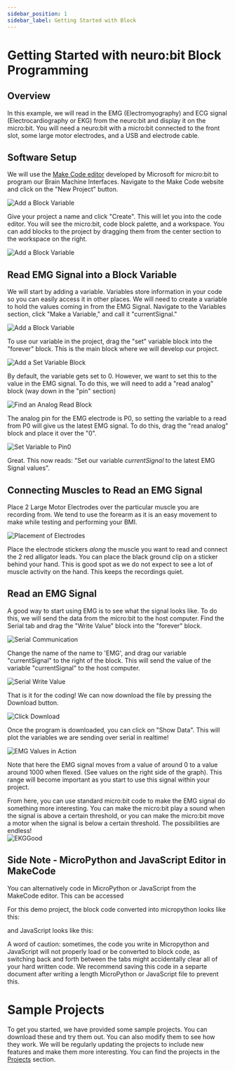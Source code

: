 ```yaml
---
sidebar_position: 1
sidebar_label: Getting Started with Block 
---
```


# Getting Started with neuro:bit Block Programming #

## Overview ##

In this example, we will read in the EMG (Electromyography) and ECG signal (Electrocardiography or EKG) from the neuro:bit and display it on the micro:bit.  You will need a neuro:bit with a micro:bit connected to the front slot, some large motor electrodes, and a USB and electrode cable.

## Software Setup ##
We will use the [Make Code editor](https://makecode.microbit.org/) developed by Microsoft for micro:bit to program our Brain Machine Interfaces.  Navigate to the Make Code website and click on the "New Project" button.

![Add a Block Variable]( ./blk_newProject.png)

Give your project a name and click "Create".  This will let you into the code editor.  You will see the micro:bit, code block palette, and a workspace.  You can add blocks to the project by dragging them from the center section to the workspace on the right.

![Add a Block Variable]( ./blk_editor.png)

## Read EMG Signal into a Block Variable ##
We will start by adding a variable. Variables store information in your code so you can easily access it in other places. We will need to create a variable to hold the values coming in from the EMG Signal. Navigate to the Variables section, click "Make a Variable," and call it "currentSignal."

![Add a Block Variable]( ./blk_var.png)

To use our variable in the project, drag the "set" variable block into the "forever" block.  This is the main block where we will develop our project.   

![Add a Set Variable Block]( ./blk_varSet.png)

By default, the variable gets set to 0.  However, we want to set this to the value in the EMG signal.  To do this, we will need to add a "read analog" block (way down in the "pin" section) 

![Find an Analog Read Block]( ./blk_analogRead.png)

The analog pin for the EMG electrode is P0, so setting the variable to a read from P0 will give us the latest EMG signal.  To do this, drag the "read analog" block and place it over the "0". 

![Set Variable to Pin0]( ./blk_varReadPort.png)

Great.  This now reads: "Set our variable *currentSignal* to the latest EMG Signal values".

## Connecting Muscles to Read an EMG Signal ##

Place 2 Large Motor Electrodes over the particular muscle you are recording from.  We tend to use the forearm as it is an easy movement to make while testing and performing your BMI. 

![Placement of Electrodes]( ./emgToMicrobit.png)

Place the electrode stickers *along* the muscle you want to read and connect the 2 red alligator leads.  You can place the black ground clip on a sticker behind your hand. This is good spot as we do not expect to see a lot of muscle activity on the hand.  This keeps the recordings quiet.

## Read an EMG Signal ##

A good way to start using EMG is to see what the signal looks like.  To do this, we will send the data from the micro:bit to the host computer.   Find the Serial tab and drag the "Write Value" block into the "forever" block.  

![Serial Communication]( ./blk_serial.png)

Change the name of the name to 'EMG', and drag our variable "currentSignal" to the right of the block.  This will send the value of the variable "currentSignal" to the host computer.

![Serial Write Value]( ./blk_serialWrite.png)

That is it for the coding!  We can now download the file by pressing the Download button.  

![Click Download]( ./blk_download.png)

Once the program is downloaded, you can click on "Show Data".  This will plot the variables we are sending over serial in realtime!

![EMG Values in Action](./blk_serialViewer.png)

Note that here the EMG signal moves from a value of around 0 to a value around 1000 when flexed. (See values on the right side of the graph).  This range will become important as you start to use this signal within your project.  

From here, you can use standard micro:bit code to make the EMG signal do something more interesting.  You can make the micro:bit play a sound when the signal is above a certain threshold, or you can make the micro:bit move a motor when the signal is below a certain threshold.  The possibilities are endless!  
![EKGGood](./EKGGood.png)


## Side Note - MicroPython and JavaScript Editor in MakeCode ##

You can alternatively code in MicroPython or JavaScript from the MakeCode editor. This can be accessed

For this demo project, the block code converted into micropython looks like this:

and JavaScript looks like this:

A word of caution: sometimes, the code you write in Micropython and JavaScript will not properly load or be converted to block code, as switching back and forth between the tabs might accidentally clear all of your hard written code. We recommend saving this code in a separte document after writing a length MicroPython or JavaScript file to prevent this. 

# Sample Projects #
  
To get you started, we have provided some sample projects.  You can download these and try them out.  You can also modify them to see how they work.  We will be regularly updating the projects to include new features and make them more interesting.  You can find the projects in the [Projects](../Projects) section. 
